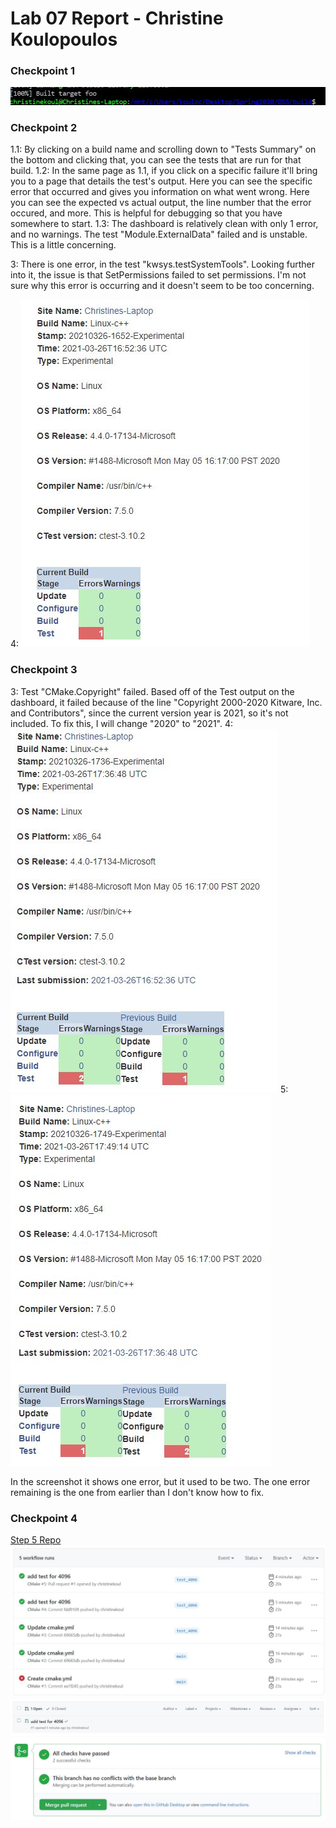 # Lab 07 Report - Christine Koulopoulos

### Checkpoint 1

![Message](images/checkpoint1.JPG)

### Checkpoint 2

1.1: By clicking on a build name and scrolling down to "Tests Summary" on the bottom and clicking that, you can see the tests that are run for that build.
1.2: In the same page as 1.1, if you click on a specific failure it'll bring you to a page that details the test's output. Here you can see the specific error that occurred and gives you information on what went wrong. Here you can see the expected vs actual output, the line number that the error occured, and more. This is helpful for debugging so that you have somewhere to start.
1.3: The dashboard is relatively clean with only 1 error, and no warnings. The test "Module.ExternalData" failed and is unstable. This is a little concerning.

3: There is one error, in the test "kwsys.testSystemTools". Looking further into it, the issue is that SetPermissions failed to set permissions. I'm not sure why this error is occurring and it doesn't seem to be too concerning.

4:
![Screenshot](images/dashboard.JPG)

### Checkpoint 3

3: Test "CMake.Copyright" failed. Based off of the Test output on the dashboard, it failed because of the line "Copyright 2000-2020 Kitware, Inc. and Contributors", since the current version year is 2021, so it's not included. To fix this, I will change "2020" to "2021".
4: ![Screenshot](images/errors.JPG)
5: ![Screenshot](images/fixed.JPG)

In the screenshot it shows one error, but it used to be two. The one error remaining is the one from earlier than I don't know how to fix.


### Checkpoint 4

[Step 5 Repo](https://github.com/christinekoul/CMake-Step5)
![Actions](images/actions.JPG)
![Pull Request](images/pull_request.JPG)
![Pull Request](images/pull_request2.JPG)
